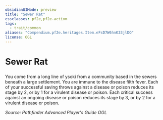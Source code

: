 ```yaml
---
obsidianUIMode: preview
title: "Sewer Rat"
cssclasses: pf2e,pf2e-action
tags:
  - trait/common
aliases: "Compendium.pf2e.heritages.Item.eFsD7W6hnK33jlDQ"
license: OGL
---
```

# Sewer Rat

### 






You come from a long line of ysoki from a community based in the sewers beneath a large settlement. You are immune to the disease filth fever. Each of your successful saving throws against a disease or poison reduces its stage by 2, or by 1 for a virulent disease or poison. Each critical success against an ongoing disease or poison reduces its stage by 3, or by 2 for a virulent disease or poison.

*Source: Pathfinder Advanced Player's Guide*
*OGL*